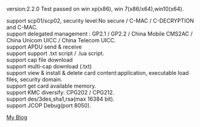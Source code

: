 version:2.2.0 
Test passed on win xp(x86), win 7(x86/x64),win10(x64).  

support scp01/scp02, security level:No secure / C-MAC / C-DECRYPTION and C-MAC.  
support delegated management  :	GP2.1 / GP2.2 / China Mobile CMS2AC / China Unicom UICC / China Telecom UICC.  
support APDU send & receive  
support support .txt script / .lua script.   
support cap file download  
support multi-cap download (.txt)  
support view & install & delete card content:application, executable load files, security domain.  
support get card available memory.  
support KMC diversify: CPG202 / CPG212.  
support des/3des,sha1,rsa(max 16384 bit).   
support JCOP Debug(port 8050).  
 

[My Blog](http://map.im)   
